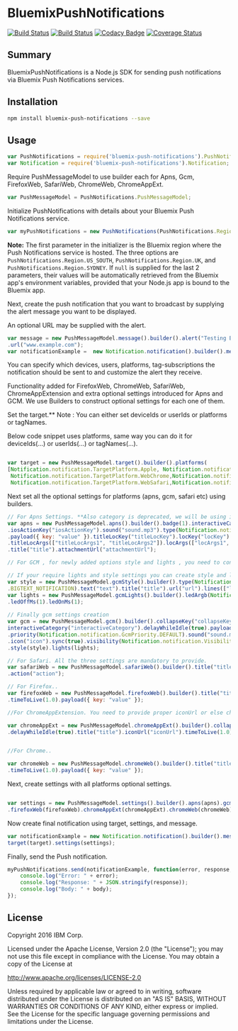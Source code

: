 # BluemixPushNotifications

[![Build Status](https://travis-ci.org/ibm-bluemix-mobile-services/bms-pushnotifications-serversdk-nodejs.svg?branch=master)](https://travis-ci.org/ibm-bluemix-mobile-services/bms-pushnotifications-serversdk-nodejs)
[![Build Status](https://travis-ci.org/ibm-bluemix-mobile-services/bms-pushnotifications-serversdk-nodejs.svg?branch=development)](https://travis-ci.org/ibm-bluemix-mobile-services/bms-pushnotifications-serversdk-nodejs)
[![Codacy Badge](https://api.codacy.com/project/badge/Grade/cc6dd43d4d6d411cb9a31adff90d2252)](https://www.codacy.com/app/ibm-bluemix-mobile-services/bms-pushnotifications-serversdk-nodejs?utm_source=github.com&amp;utm_medium=referral&amp;utm_content=ibm-bluemix-mobile-services/bms-pushnotifications-serversdk-nodejs&amp;utm_campaign=Badge_Grade)
[![Coverage Status](https://coveralls.io/repos/github/ibm-bluemix-mobile-services/bms-pushnotifications-serversdk-nodejs/badge.svg?branch=master)](https://coveralls.io/github/ibm-bluemix-mobile-services/bms-pushnotifications-serversdk-nodejs?branch=master)


## Summary

BluemixPushNotifications is a Node.js SDK for sending push notifications via Bluemix Push Notifications services.


## Installation

```bash
npm install bluemix-push-notifications --save
```


## Usage

```javascript
var PushNotifications = require('bluemix-push-notifications').PushNotifications;
var Notification = require('bluemix-push-notifications').Notification;
```
Require PushMessageModel to use builder each for Apns, Gcm, FirefoxWeb, SafariWeb, ChromeWeb, ChromeAppExt.

```javascript
var PushMessageModel = PushNotifications.PushMessageModel;
```

Initialize PushNotifications with details about your Bluemix Push Notifications service. 

```javascript
var myPushNotifications = new PushNotifications(PushNotifications.Region.US_SOUTH, "your-bluemix-app-guid", "your-push-service-appSecret");
```
**Note:** The first parameter in the initializer is the Bluemix region where the Push Notifications service is hosted. The three options are `PushNotifications.Region.US_SOUTH`, `PushNotifications.Region.UK`, and `PushNotifications.Region.SYDNEY`. If `null` is supplied for the last 2 parameters, their values will be automatically retrieved from the Bluemix app's environment variables, provided that your Node.js app is bound to the Bluemix app.

Next, create the push notification that you want to broadcast by supplying the alert message you want to be displayed. 

An optional URL may be supplied with the alert.
```javascript
var message = new PushMessageModel.message().builder().alert("Testing BluemixPushNotifications")
.url("www.example.com");
var notificationExample =  new Notification.notification().builder().message(message);
```

You can specify which devices, users, platforms, tag-subscriptions the notification should be sent to and customize the alert they receive.

Functionality added for FirefoxWeb, ChromeWeb, SafariWeb, ChromeAppExtension and extra optional settings introduced for Apns and GCM. We use Builders to construct optional settings for each one of them.

Set the target.** Note : You can either set deviceIds or userIds or platforms or tagNames.

Below code snippet uses platforms, same way you can do it for deviceIds(...) or userIds(...) or tagNames(...).

```javascript

var target = new PushMessageModel.target().builder().platforms(
[Notification.notification.TargetPlatform.Apple, Notification.notification.TargetPlatform.Google,
 Notification.notification.TargetPlatform.WebChrome,Notification.notification.TargetPlatform.WebFirefox,
 Notification.notification.TargetPlatform.WebSafari,Notification.notification.TargetPlatform.AppExtChrome]);
```
Next set all the optional settings for platforms (apns, gcm, safari etc) using builders.
```javascript
// For Apns Settings. **Also category is deprecated, we will be using interactiveCategory instead.
var apns = new PushMessageModel.apns().builder().badge(1).interactiveCategory("interactiveCategory")
.iosActionKey("iosActionKey").sound("sound.mp3").type(Notification.notification.ApnsType.DEFAULT)
.payload({ key: "value" }).titleLocKey("titleLocKey").locKey("locKey").launchImage("launchImage")
.titleLocArgs(["titleLocArgs1", "titleLocArgs2"]).locArgs(["locArgs1", "locArgs2"]).subtitle("subtitle")
.title("title").attachmentUrl("attachmentUrl");

// For GCM , for newly added options style and lights , you need to construct there json first if you want to use them.

// If your require lights and style settings you can create style and lights objects as shown below;           
var style = new PushMessageModel.gcmStyle().builder().type(Notification.notification.GcmStyleTypes
.BIGTEXT_NOTIFICATION).text("text").title("title").url("url").lines(["line1"]);
var lights = new PushMessageModel.gcmLights().builder().ledArgb(Notification.notification.GcmLED.BLACK)
.ledOffMs(1).ledOnMs(1);
 
// Finally gcm settings creation
var gcm = new PushMessageModel.gcm().builder().collapseKey("collapseKey").
interactiveCategory("interactiveCategory").delayWhileIdle(true).payload({ key: "value" })
.priority(Notification.notification.GcmPriority.DEFAULT).sound("sound.mp3").timeToLive(1.0)
.icon("icon").sync(true).visibility(Notification.notification.Visibility.PUBLIC)
.style(style).lights(lights);

// For Safari. All the three settings are mandatory to provide.
var safariWeb = new PushMessageModel.safariWeb().builder().title("title").urlArgs(["urlArgs1"])
.action("action");

// For Firefox..
var firefoxWeb = new PushMessageModel.firefoxWeb().builder().title("title").iconUrl("iconUrl")
.timeToLive(1.0).payload({ key: "value" });

//For ChromeAppExtension. You need to provide proper iconUrl or else chromeApp would not work.

var chromeAppExt = new PushMessageModel.chromeAppExt().builder().collapseKey("collapseKey")
.delayWhileIdle(true).title("title").iconUrl("iconUrl").timeToLive(1.0).payload({ key: "value" });


//For Chrome..

var chromeWeb = new PushMessageModel.chromeWeb().builder().title("title").iconUrl("iconUrl")
.timeToLive(1.0).payload({ key: "value" });
```

Next, create settings with all platforms optional settings.

```javascript

var settings = new PushMessageModel.settings().builder().apns(apns).gcm(gcm).safariWeb(safariWeb)
.firefoxWeb(firefoxWeb).chromeAppExt(chromeAppExt).chromeWeb(chromeWeb);       

```
Now create final notification using target, settings, and message.

```javascript
var notificationExample = new Notification.notification().builder().message(message).
target(target).settings(settings);
```


Finally, send the Push notification.

```javascript
myPushNotifications.send(notificationExample, function(error, response, body) {
    console.log("Error: " + error);
    console.log("Response: " + JSON.stringify(response));
    console.log("Body: " + body);
});
```


## License

Copyright 2016 IBM Corp.

Licensed under the Apache License, Version 2.0 (the "License");
you may not use this file except in compliance with the License.
You may obtain a copy of the License at

http://www.apache.org/licenses/LICENSE-2.0

Unless required by applicable law or agreed to in writing, software
distributed under the License is distributed on an "AS IS" BASIS,
WITHOUT WARRANTIES OR CONDITIONS OF ANY KIND, either express or implied.
See the License for the specific language governing permissions and
limitations under the License.
